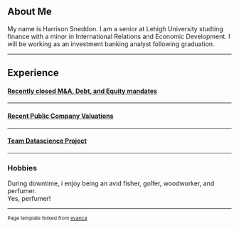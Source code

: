 ## About Me

My name is Harrison Sneddon. I am a senior at Lehigh University studting finance with a minor in International Relations and Economic Development. I will be working as an investment banking analyst following graduation. 

---

## Experience

#### **[Recently closed M&A, Debt, and Equity mandates](Transaction)**

---

#### **[Recent Public Company Valuations](Regression_practice)**

---

#### **[Team Datascience Project](https://github.com/SNEDDONH/SNEDDONH.github.io/blob/master/final_report_notebook.ipynb)**

---

### Hobbies

During downtime, i enjoy being an avid fisher, golfer, woodworker, and perfumer.
<br> 
Yes, perfumer!

---
<p style="font-size:11px">Page template forked from <a href="https://github.com/evanca/quick-portfolio">evanca</a></p>


